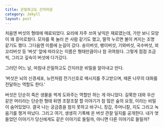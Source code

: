 ```yaml
---
title: 은밀하고도 간지러운
category: Jekyll
layout: post
---
```


처음엔 버섯의 형태에 매료되었다. 요리에 자주 쓰여 낯익은 재료였는데, 가만 보니 모양이 꽤 흥미로웠다. 모자를 푹 눌러 쓴 사람 같기도 했고, 딸깍 누르면 불이 켜지는 조명 같기도 했다. 그다음엔 이름에 눈길이 갔다. 송이버섯, 팽이버섯, 기와버섯, 국수버섯, 꾀꼬리버섯 등 ‘버섯’ 앞에 따라오는 이름은 형태만큼이나 참 귀여웠다. 그렇게 점점 조금씩, 그리고 깊숙이 버섯에 다가갔다.

그러던 어느 날, 마침내 은밀하고도 간지러운 비밀을 알아내고 만다.

‘버섯은 뇌의 신경세포, 뉴런처럼 전기신호로 메시지를 주고받으며, 때론 나무의 대화를 전달하는 역할도 한다.’

버섯은 단순히 죽은 생물을 썩게 도와주는 역할만 하는 게 아니었다. 길쭉한 대와 우산 같은 머리라는 단순한 형태 뒤엔 조잘조잘 할 이야기가 참 많은 숲의 요정, 이라는 비밀이 숨어있었다. 결국 나는 궁금증을 참지 못하고 바구니, 장갑, 주머니칼, 지도 그리고 녹음기를 챙겨 떠났다. 그리고 여기, 생생히 기록해 온 버섯 관찰 일지를 공개한다. 내가 엿들었던 이야기가 당신에게도 같은 이야기로 들릴까, 아니면 다른 이야기로 들릴까?



